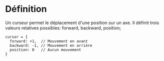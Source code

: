 # Définition
Un curseur permet le déplacement d'une position sur un axe.
Il définit trois valeurs relatives possibles: forward, backward, position;

    cursor = {
      forward: +1,  // Mouvement en avant
      backward: -1, // Mouvement en arrière
      position: 0   // Aucun mouvement
    }

